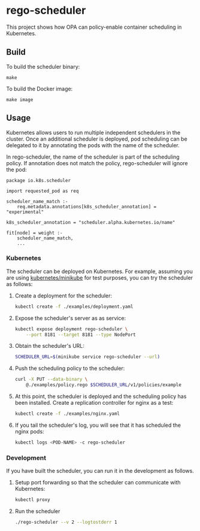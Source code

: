 # rego-scheduler

This project shows how OPA can policy-enable container scheduling in Kubernetes.

## Build

To build the scheduler binary:

```
make
```

To build the Docker image:

```
make image
```

## Usage

Kubernetes allows users to run multiple independent schedulers in the cluster. Once an additional scheduler is deployed, pod scheduling can be delegated to it by annotating the pods with the name of the scheduler.

In rego-scheduler, the name of the scheduler is part of the scheduling policy. If annotation does not match the policy, rego-scheduler will ignore the pod:

```
package io.k8s.scheduler

import requested_pod as req

scheduler_name_match :-
	req.metadata.annotations[k8s_scheduler_annotation] = "experimental"

k8s_scheduler_annotation = "scheduler.alpha.kubernetes.io/name"

fit[node] = weight :-
	scheduler_name_match,
	...
```

### Kubernetes

The scheduler can be deployed on Kubernetes. For example, assuming you are using [kubernetes/minikube](https://github.com/kubernetes/minikube) for test purposes, you can try the scheduler as follows:

1. Create a deployment for the scheduler:

	```bash
	kubectl create -f ./examples/deployment.yaml
	```

1. Expose the scheduler's server as as service:

	```bash
	kubectl expose deployment rego-scheduler \
		--port 8181 --target 8181 --type NodePort
	```

1.  Obtain the scheduler's URL:


	```bash
	SCHEDULER_URL=$(minikube service rego-scheduler --url)
	```

1. Push the scheduling policy to the scheduler:


	```bash
	curl -X PUT --data-binary \
		@./examples/policy.rego $SCHEDULER_URL/v1/policies/example
	```

1. At this point, the scheduler is deployed and the scheduling policy has been installed. Create a replication controller for nginx as a test:

	```bash
	kubectl create -f ./examples/nginx.yaml
	```

1. If you tail the scheduler's log, you will see that it has scheduled the nginx pods:

	```bash
	kubectl logs <POD-NAME> -c rego-scheduler
	```

### Development

If you have built the scheduler, you can run it in the development as follows.

1. Setup port forwarding so that the scheduler can communicate with Kubernetes:

	```bash
	kubectl proxy
	```

1. Run the scheduler

	```bash
	./rego-scheduler --v 2 --logtostderr 1
	```